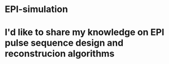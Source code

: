 # EPI-simulation
# I'd like to share my knowledge on EPI pulse sequence design and reconstrucion algorithms
# 
